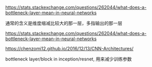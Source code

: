 https://stats.stackexchange.com/questions/262044/what-does-a-bottleneck-layer-mean-in-neural-networks

通常的含义是维度缩减比较大的那一层，多指输出的那一层


https://stats.stackexchange.com/questions/262044/what-does-a-bottleneck-layer-mean-in-neural-networks

https://chenzomi12.github.io/2016/12/13/CNN-Architectures/

bottleneck layer/block in inception/resnet, 用来减少训练参数

